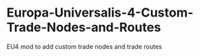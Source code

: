 # Europa-Universalis-4-Custom-Trade-Nodes-and-Routes
EU4 mod to add custom trade nodes and trade routes
